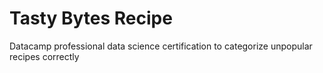 # Tasty Bytes Recipe
 Datacamp professional data science certification to categorize unpopular recipes correctly
